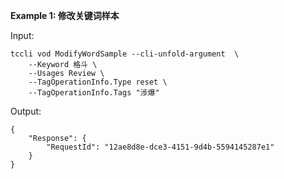 **Example 1: 修改关键词样本**



Input: 

```
tccli vod ModifyWordSample --cli-unfold-argument  \
    --Keyword 格斗 \
    --Usages Review \
    --TagOperationInfo.Type reset \
    --TagOperationInfo.Tags "涉爆"
```

Output: 
```
{
    "Response": {
        "RequestId": "12ae8d8e-dce3-4151-9d4b-5594145287e1"
    }
}
```

